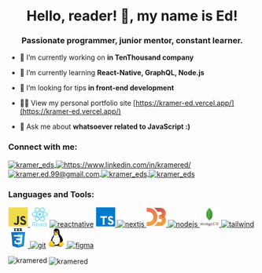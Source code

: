 <h1 align="center">Hello, reader! 👋, my name is Ed!</h1>
<h3 align="center">Passionate programmer, junior mentor, constant learner.</h3>

- 🔭 I’m currently working on **in TenThousand company**

- 🌱 I’m currently learning **React-Native, GraphQL, Node.js**

- 🤝 I’m looking for tips **in front-end development**

- 👨‍💻 View my personal portfolio site [https://kramer-ed.vercel.app/](https://kramer-ed.vercel.app/)

- 💬 Ask me about **whatsoever related to JavaScript :)**


<h3 align="left">Connect with me:</h3>
<p align="left">
	<a href="https://t.me/kramer_eds" target="blank">
		<img
			align="center"
			src="https://upload.wikimedia.org/wikipedia/commons/8/83/Telegram_2019_Logo.svg"
			alt="kramer_eds"
			height="40"
			width="40"
		/>
	</a>
	<a href="https://www.linkedin.com/in/kramered/" target="blank">
		<img
			align="center"
			src="https://upload.wikimedia.org/wikipedia/commons/8/81/LinkedIn_icon.svg"
			alt="https://www.linkedin.com/in/kramered/"
			height="40"
			width="40"
		/>
	</a><a href="mailto:kramer.ed.99@gmail.com" target="blank">
		<img
			align="center"
			src="https://upload.wikimedia.org/wikipedia/commons/e/ec/Circle-icons-mail.svg"
			alt="kramer.ed.99@gmail.com"
			height="40"
			width="40"
		/>
	</a>
	<a href="https://instagram.com/kramer_eds" target="blank">
		<img
			align="center"
			src="https://upload.wikimedia.org/wikipedia/commons/e/e7/Instagram_logo_2016.svg"
			alt="kramer_eds"
			height="40"
			width="40"
		/>
	</a>
	<a href="https://join.skype.com/invite/EhNjy01OK39f" target="blank">
		<img
			align="center"
			src="https://upload.wikimedia.org/wikipedia/commons/6/60/Skype_logo_%282019%E2%80%93present%29.svg"
			alt="kramer_eds"
			height="40"
			width="40"
		/>
	</a>
</p>

<h3 align="left">Languages and Tools:</h3>
<p align="left">
<a href="https://developer.mozilla.org/en-US/docs/Web/JavaScript" target="_blank" rel="noreferrer"><img src="https://raw.githubusercontent.com/devicons/devicon/master/icons/javascript/javascript-original.svg" alt="javascript" width="40" height="40" /> </a> <a href="https://reactjs.org/" target="_blank" rel="noreferrer"> <img src="https://raw.githubusercontent.com/devicons/devicon/master/icons/react/react-original-wordmark.svg" alt="react" width="40" height="40" /></a><a href="https://reactnative.dev/" target="_blank" rel="noreferrer"><img src="https://reactnative.dev/img/header_logo.svg" alt="reactnative" width="40" height="40" /></a>
	<a href="https://www.typescriptlang.org/" target="_blank" rel="noreferrer">
		<img
			src="https://raw.githubusercontent.com/devicons/devicon/master/icons/typescript/typescript-original.svg"
			alt="typescript"
			width="40"
			height="40"
		/>
	</a>
	<a href="https://nextjs.org/" target="_blank" rel="noreferrer">
		<img
			src="https://iconape.com/wp-content/files/gm/82643/png/next-js.png"
			alt="nextjs"
			width="40"
			height="40"
		/>
	</a>
	<a href="https://d3js.org/" target="_blank" rel="noreferrer">
		<img
			src="https://raw.githubusercontent.com/devicons/devicon/master/icons/d3js/d3js-original.svg"
			alt="d3js"
			width="40"
			height="40"
		/>
	</a>
	<a href="https://nodejs.org" target="_blank" rel="noreferrer">
		<img
			src="https://www.meme-arsenal.com/memes/8dbad3b5970bee6ccd94acd67238fb49.jpg"
			alt="nodejs"
			width="40"
			height="40"
		/>
	</a>
	<a href="https://www.mongodb.com/" target="_blank" rel="noreferrer">
		<img
			src="https://raw.githubusercontent.com/devicons/devicon/master/icons/mongodb/mongodb-original-wordmark.svg"
			alt="mongodb"
			width="40"
			height="40"
		/>
	</a>
	<a href="https://tailwindcss.com/" target="_blank" rel="noreferrer">
		<img
			src="https://www.vectorlogo.zone/logos/tailwindcss/tailwindcss-icon.svg"
			alt="tailwind"
			width="40"
			height="40"
		/>
	</a>
	<a href="https://www.w3schools.com/css/" target="_blank" rel="noreferrer">
		<img
			src="https://raw.githubusercontent.com/devicons/devicon/master/icons/css3/css3-original-wordmark.svg"
			alt="css3"
			width="40"
			height="40"
		/>
	</a>
<a href="https://git-scm.com/" target="_blank" rel="noreferrer"><img src="https://www.vectorlogo.zone/logos/git-scm/git-scm-icon.svg" alt="git" width="40" height="40"/></a><a href="https://www.linux.org/" target="_blank" rel="noreferrer"><img src="https://raw.githubusercontent.com/devicons/devicon/master/icons/linux/linux-original.svg" alt="linux" width="40" height="40" />
	</a><a href="https://www.figma.com/" target="_blank" rel="noreferrer"><img src="https://www.vectorlogo.zone/logos/figma/figma-icon.svg" alt="figma" width="40" height="40" /></a>
</p>

<p>
	<img
		align="left"
		src="https://github-readme-stats.vercel.app/api/top-langs?username=kramered&show_icons=true&theme=dark&hide_border=true&locale=en&layout=compact"
		alt="kramered"
	/>
</p>

<p>
	&nbsp;<img
		align="center"
		src="https://github-readme-stats.vercel.app/api?username=kramered&show_icons=true&theme=dark&locale=en"
		alt="kramered"
	/>
</p>


